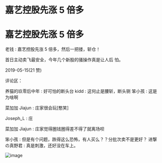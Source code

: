 # 嘉艺控股先涨 5 倍多

# 嘉艺控股先涨 5 倍多

老钱 : 嘉艺控股先涨 5 倍多，然后一把搂，斩仓！

首日主动卖飞最安全，今年几个新股的骚操作真是让人后 怕。

2019-05-15(21 赞)

评论区：

养猫的玖零后中年 : 好可怕的断头台 kidd : 这何止是腰斩，断头铡 笨小孩 : 这是为啥啊

菜加加 Jiajun : 庄家很会玩[憨笑]

Joseph_L : 庄

菜加加 Jiajun : 庄家觉得圈钱圈得差不得了就离场呗

笨小孩 : 但是有个问题，跌得这么恐怖，有人买么？？分批次卖不是更好？ 进撃の真野君 : 真是刺激，还好没在车上。

![image](img/Image_211.png)